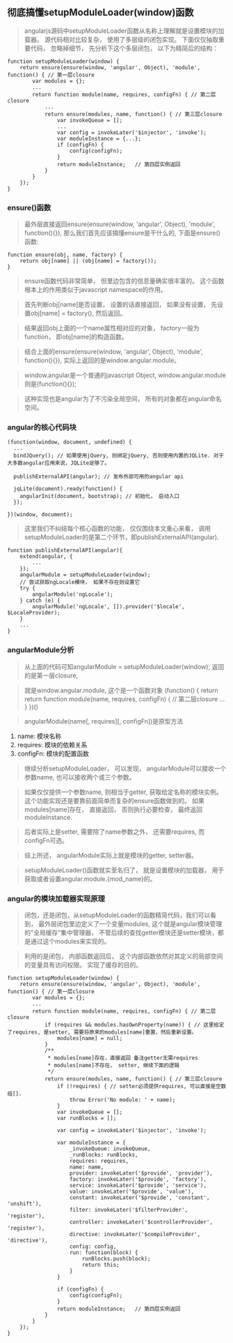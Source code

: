 彻底搞懂setupModuleLoader(window)函数
----------------------------------------
> angularjs源码中setupModuleLoader函数从名称上理解就是设置模块的加载器。 源代码相对比较复杂， 使用了多层级的闭包实现。 下面仅仅抽取重要代码， 忽略掉细节， 先分析下这个多层闭包， 以下为精简后的结构：

```
function setupModuleLoader(window) {
    return ensure(ensure(window, 'angular', Object), 'module', function() { // 第一层closure
        var modules = {};
        ...
        return function module(name, requires, configFn) { // 第二层closure
            ...
            return ensure(modules, name, function() { // 第三层closure
                var invokeQueue = [];
                ...
                var config = invokeLater('$injector', 'invoke');
                var moduleInstance = {...};
                if (configFn) {
                    config(configFn);
                }
                return moduleInstance;   // 第四层实例返回
            }
        }
    });
}
```
### ensure()函数
> 最外层直接返回ensure(ensure(window, 'angular', Object), 'module', function(){}), 那么我们首先应该搞懂ensure是干什么的, 下面是ensure()函数:

```
function ensure(obj, name, factory) {
    return obj[name] || (obj[name] = factory());
}
```

> ensure函数代码非常简单， 但里边包含的信息量确实很丰富的。 这个函数根本上的作用类似于javascript namespace的作用。

> 首先判断obj[name]是否设置， 设置的话直接返回， 如果没有设置， 先设置obj[name] = factory(), 然后返回。

> 结果返回obj上面的一个name属性相对应的对象， factory一般为function， 即obj[name]的构造函数。

> 结合上面的ensure(ensure(window, 'angular', Object), 'module', function(){}), 实际上返回的是window.angular.module。

> window.angular是一个普通的javascript Object, window.angular.module则是(function(){}); 

> 这种实现也是angular为了不污染全局空间， 所有的对象都在angular命名空间。


### angular的核心代码块

```
(function(window, document, undefined) {
  ...
  bindJQuery(); // 如果使用jQuery, 则绑定jQuery, 否则使用内置的JQLite. 对于大多数angular应用来说，JQLite足够了。

  publishExternalAPI(angular); // 发布外部可用的angular api

  jqLite(document).ready(function() {
    angularInit(document, bootstrap); // 初始化， 启动入口
  });

})(window, document);
```
> 这里我们不纠结每个核心函数的功能， 仅仅围绕本文重心来看， 调用setupModuleLoader的是第二个环节，即publishExternalAPI(angular).

```
function publishExternalAPI(angular){
    extend(angular, {
        ...
    });
    angularModule = setupModuleLoader(window);
    // 尝试获取ngLocale模块， 如果不存在则设置它
    try {
        angularModule('ngLocale');
    } catch (e) {
        angularModule('ngLocale', []).provider('$locale', $LocaleProvider);
    }
    ...
}
```

### angularModule分析
> 从上面的代码可知angularModule = setupModuleLoader(window); 返回的是第一层closure, 

> 就是window.angular.module, 这个是一个函数对象
(function() { return return function module(name, requires, configFn) { // 第二层closure ... } })()

> angularModule(name[, requires][, configFn])是原型方法

1. name: 模块名称
2. requires: 模块的依赖关系
3. configFn: 模块的配置函数

> 继续分析setupModuleLoader， 可以发现， angularModule可以接收一个参数name, 也可以接收两个或三个参数。

> 如果仅仅提供一个参数name, 则相当于getter, 获取给定名称的模块实例。 这个功能实现还是要靠前面简单而复杂的ensure函数做到的。 如果modules[name]存在， 直接返回， 否则执行必要检查， 最终返回moduleInstance. 

> 后者实际上是setter, 需要除了name参数之外， 还需要requires, 而configFn可选。

> 综上所述， angularModule实际上就是模块的getter, setter器。 

> setupModuleLoader()函数就实至名归了， 就是设置模块的加载器， 用于获取或者设置angular.module.{mod_name}的。

### angular的模块加载器实现原理
> 闭包，还是闭包，从setupModuleLoader的函数精简代码，我们可以看到， 最外层闭包里边定义了一个变量modules, 这个就是angular模块管理的"全局缓存"集中管理器， 不管后续的查找getter模块还是setter模块，都是通过这个modules来实现的。

> 利用的是闭包， 内部函数返回后， 这个内部函数依然对其定义的局部空间的变量具有访问权限。 实现了缓存的目的。

```
function setupModuleLoader(window) {
    return ensure(ensure(window, 'angular', Object), 'module', function() { // 第一层closure
        var modules = {};
        ...
        return function module(name, requires, configFn) { // 第二层closure
            if (requires && modules.hasOwnProperty(name)) { // 这里给定了requires, 是setter, 需要将原来的modules[name]重置，然后重新设置。
                modules[name] = null;
            }
            /**
             * modules[name]存在，直接返回 备注getter无需requires
             * modules[name]不存在， setter, 继续下面的逻辑
             */
            return ensure(modules, name, function() { // 第三层closure            
                if (!requires) { // setter必须提供requires, 可以直接是空数组[].
                    throw Error('No module: ' + name);
                }
                var invokeQueue = [];
                var runBlocks = []; 

                var config = invokeLater('$injector', 'invoke');
                
                var moduleInstance = {
                    _invokeQueue: invokeQueue,
                    _runBlocks: runBlocks,
                    requires: requires,
                    name: name,
                    provider: invokeLater('$provide', 'provider'),
                    factory: invokeLater('$provide', 'factory'),
                    service: invokeLater('$provide', 'service'),
                    value: invokeLater('$provide', 'value'),
                    constant: invokeLater('$provide', 'constant', 'unshift'),
                    filter: invokeLater('$filterProvider', 'register'),
                    controller: invokeLater('$controllerProvider', 'register'),
                    directive: invokeLater('$compileProvider', 'directive'),
                    config: config,
                    run: function(block) {
                        runBlocks.push(block);
                        return this;
                    }
                }

                if (configFn) {
                    config(configFn);
                }
                return moduleInstance;   // 第四层实例返回
            }
        }
    });
}
```
